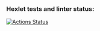 ### Hexlet tests and linter status:
[![Actions Status](https://github.com/IvanVyargizov/java-project-lvl4/workflows/hexlet-check/badge.svg)](https://github.com/IvanVyargizov/java-project-lvl4/actions)